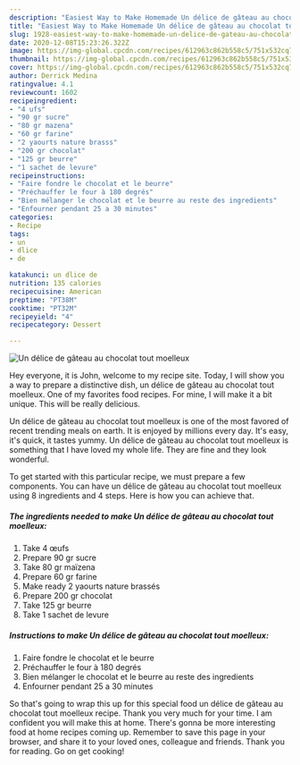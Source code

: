 ```yaml
---
description: "Easiest Way to Make Homemade Un délice de gâteau au chocolat tout moelleux"
title: "Easiest Way to Make Homemade Un délice de gâteau au chocolat tout moelleux"
slug: 1928-easiest-way-to-make-homemade-un-delice-de-gateau-au-chocolat-tout-moelleux
date: 2020-12-08T15:23:26.322Z
image: https://img-global.cpcdn.com/recipes/612963c862b558c5/751x532cq70/un-delice-de-gateau-au-chocolat-tout-moelleux-photo-principale-de-la-recette.jpg
thumbnail: https://img-global.cpcdn.com/recipes/612963c862b558c5/751x532cq70/un-delice-de-gateau-au-chocolat-tout-moelleux-photo-principale-de-la-recette.jpg
cover: https://img-global.cpcdn.com/recipes/612963c862b558c5/751x532cq70/un-delice-de-gateau-au-chocolat-tout-moelleux-photo-principale-de-la-recette.jpg
author: Derrick Medina
ratingvalue: 4.1
reviewcount: 1602
recipeingredient:
- "4 ufs"
- "90 gr sucre"
- "80 gr mazena"
- "60 gr farine"
- "2 yaourts nature brasss"
- "200 gr chocolat"
- "125 gr beurre"
- "1 sachet de levure"
recipeinstructions:
- "Faire fondre le chocolat et le beurre"
- "Préchauffer le four à 180 degrés"
- "Bien mélanger le chocolat et le beurre au reste des ingredients"
- "Enfourner pendant 25 a 30 minutes"
categories:
- Recipe
tags:
- un
- dlice
- de

katakunci: un dlice de 
nutrition: 135 calories
recipecuisine: American
preptime: "PT38M"
cooktime: "PT32M"
recipeyield: "4"
recipecategory: Dessert

---
```



![Un délice de gâteau au chocolat tout moelleux](https://img-global.cpcdn.com/recipes/612963c862b558c5/751x532cq70/un-delice-de-gateau-au-chocolat-tout-moelleux-photo-principale-de-la-recette.jpg)

Hey everyone, it is John, welcome to my recipe site. Today, I will show you a way to prepare a distinctive dish, un délice de gâteau au chocolat tout moelleux. One of my favorites food recipes. For mine, I will make it a bit unique. This will be really delicious.

Un délice de gâteau au chocolat tout moelleux is one of the most favored of recent trending meals on earth. It is enjoyed by millions every day. It's easy, it's quick, it tastes yummy. Un délice de gâteau au chocolat tout moelleux is something that I have loved my whole life. They are fine and they look wonderful.




To get started with this particular recipe, we must prepare a few components. You can have un délice de gâteau au chocolat tout moelleux using 8 ingredients and 4 steps. Here is how you can achieve that.

<!--inarticleads1-->

##### The ingredients needed to make Un délice de gâteau au chocolat tout moelleux:

1. Take 4 œufs
1. Prepare 90 gr sucre
1. Take 80 gr maïzena
1. Prepare 60 gr farine
1. Make ready 2 yaourts nature brassés
1. Prepare 200 gr chocolat
1. Take 125 gr beurre
1. Take 1 sachet de levure




<!--inarticleads2-->

##### Instructions to make Un délice de gâteau au chocolat tout moelleux:

1. Faire fondre le chocolat et le beurre
1. Préchauffer le four à 180 degrés
1. Bien mélanger le chocolat et le beurre au reste des ingredients
1. Enfourner pendant 25 a 30 minutes




So that's going to wrap this up for this special food un délice de gâteau au chocolat tout moelleux recipe. Thank you very much for your time. I am confident you will make this at home. There's gonna be more interesting food at home recipes coming up. Remember to save this page in your browser, and share it to your loved ones, colleague and friends. Thank you for reading. Go on get cooking!
